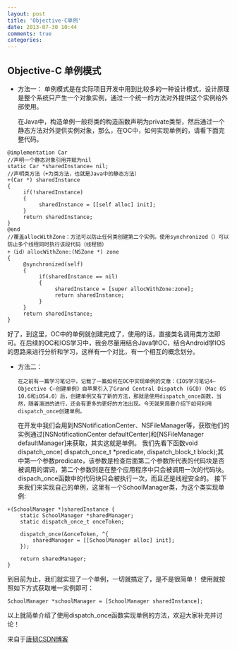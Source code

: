 ```yaml
---
layout: post
title: 'Objective-C单例'
date: 2013-07-30 10:44
comments: true
categories: 
---
```

Objective-C 单例模式
------
- 方法一：
	单例模式是在实际项目开发中用到比较多的一种设计模式，设计原理是整个系统只产生一个对象实例，通过一个统一的方法对外提供这个实例给外部使用。
	
	在Java中，构造单例一般将类的构造函数声明为private类型，然后通过一个静态方法对外提供实例对象，那么，在OC中，如何实现单例的，请看下面完整代码。

<!-- more -->

```
@implementation Car
//声明一个静态对象引用并赋为nil
static Car *sharedInstance= nil;
//声明类方法（+为类方法，也就是Java中的静态方法）
+(Car *) sharedInstance
{
     if(!sharedInstance)
     {
          sharedInstance = [[self alloc] init];
     }
     return sharedInstance;
}
@end
//覆盖allocWithZone：方法可以防止任何类创建第二个实例。使用synchronized（）可以防止多个线程同时执行该段代码（线程锁）
+（id）allocWithZone:(NSZone *) zone
{
     @synchronized(self)
     {
          if(sharedInstance == nil)
          {
               sharedInstance = [super allocWithZone:zone];
               return sharedInstance;
          }
     }
     return sharedInstance;
}
```

   好了，到这里，OC中的单例就创建完成了，使用的话，直接类名调用类方法即可。在后续的OC和IOS学习中，我会尽量用结合Java学OC，结合Android学IOS的思路来进行分析和学习，这样有一个对比，有一个相互的概念划分。
	
- 方法二：

	  在之前有一篇学习笔记中，记载了一篇如何在OC中实现单例的文章：《IOS学习笔记4—Objective C—创建单例》自苹果引入了Grand Central Dispatch (GCD)（Mac OS 10.6和iOS4.0）后，创建单例又有了新的方法，那就是使用dispatch_once函数，当然，随着演进的进行，还会有更多的更好的方法出现。今天就来简要介绍下如何利用dispatch_once创建单例。
    在开发中我们会用到NSNotificationCenter、NSFileManager等，获取他们的实例通过[NSNotificationCenter defaultCenter]和[NSFileManager defaultManager]来获取，其实这就是单例。
我们先看下函数void dispatch_once( dispatch_once_t *predicate, dispatch_block_t block);其中第一个参数predicate，该参数是检查后面第二个参数所代表的代码块是否被调用的谓词，第二个参数则是在整个应用程序中只会被调用一次的代码块。dispach_once函数中的代码块只会被执行一次，而且还是线程安全的。
    接下来我们来实现自己的单例，这里有一个SchoolManager类，为这个类实现单例:
       
```
+(SchoolManager *)sharedInstance {
    static SchoolManager *sharedManager;
    static dispatch_once_t onceToken;
    
    dispatch_once(&onceToken, ^{
        sharedManager = [[SchoolManager alloc] init];
    });
    
    return sharedManager;
}
```

到目前为止，我们就实现了一个单例，一切就搞定了，是不是很简单！
使用就按照如下方式获取唯一实例即可：

`SchoolManager *schoolManager = [SchoolManager sharedInstance];`

以上就简单介绍了使用dispatch_once函数实现单例的方法，欢迎大家补充并讨论！

来自于[唐韧CSDN博客](http://blog.csdn.net/tangren03 '唐韧')
